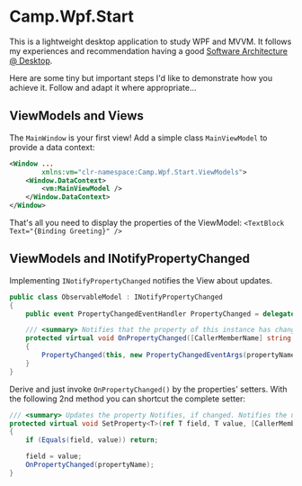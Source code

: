 # Camp.Wpf.Start
This is a lightweight desktop application to study WPF and MVVM. It follows my experiences and recommendation having a good [Software Architecture @ Desktop](http://devsofa.blogspot.de/2017/01/software-architecture-desktop.html).

Here are some tiny but important steps I'd like to demonstrate how you achieve it. Follow and adapt it where appropriate...

## ViewModels and Views
The `MainWindow` is your first view! Add a simple class `MainViewModel` to provide a data context:

```xml
<Window ...
        xmlns:vm="clr-namespace:Camp.Wpf.Start.ViewModels">
    <Window.DataContext>
        <vm:MainViewModel />
    </Window.DataContext>
</Window>
```

That's all you need to display the properties of the ViewModel: `<TextBlock Text="{Binding Greeting}" />`

## ViewModels and INotifyPropertyChanged
Implementing `INotifyPropertyChanged` notifies the View about updates.
```cs
public class ObservableModel : INotifyPropertyChanged
{
    public event PropertyChangedEventHandler PropertyChanged = delegate { };

    /// <summary> Notifies that the property of this instance has changed. </summary>
    protected virtual void OnPropertyChanged([CallerMemberName] string propertyName = null)
    {
        PropertyChanged(this, new PropertyChangedEventArgs(propertyName));
    }
}
```
Derive and just invoke `OnPropertyChanged()` by the properties' setters. With the following 2nd method you can shortcut the complete setter:
```cs
/// <summary> Updates the property Notifies, if changed. Notifies the update afterwards. </summary>
protected virtual void SetProperty<T>(ref T field, T value, [CallerMemberName] string propertyName = null)
{
    if (Equals(field, value)) return;

    field = value;
    OnPropertyChanged(propertyName);
}
```
